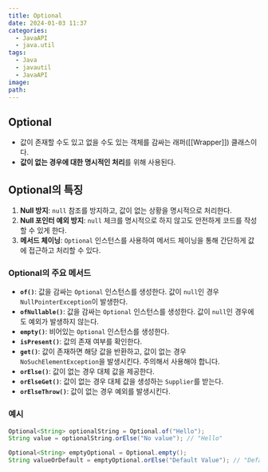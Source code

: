 ```yaml
---
title: Optional
date: 2024-01-03 11:37
categories:
  - JavaAPI
  - java.util
tags:
  - Java
  - javautil
  - JavaAPI
image: 
path:
---
```


## Optional
+ 값이 존재할 수도 있고 없을 수도 있는 객체를 감싸는 래퍼([[Wrapper]]) 클래스이다.
+ **값이 없는 경우에 대한 명시적인 처리**를 위해 사용된다.

## Optional의 특징
1. **Null 방지**: `null` 참조를 방지하고, 값이 없는 상황을 명시적으로 처리한다.
2. **Null 포인터 예외 방지**: `null` 체크를 명시적으로 하지 않고도 안전하게 코드를 작성할 수 있게 한다.
3. **메서드 체이닝**: `Optional` 인스턴스를 사용하여 메서드 체이닝을 통해 간단하게 값에 접근하고 처리할 수 있다.

### Optional의 주요 메서드
- **`of()`**: 값을 감싸는 `Optional` 인스턴스를 생성한다. 값이 `null`인 경우 `NullPointerException`이 발생한다.
- **`ofNullable()`**: 값을 감싸는 `Optional` 인스턴스를 생성한다. 값이 `null`인 경우에도 예외가 발생하지 않는다.
- **`empty()`**: 비어있는 `Optional` 인스턴스를 생성한다.
- **`isPresent()`**: 값의 존재 여부를 확인한다.
- **`get()`**: 값이 존재하면 해당 값을 반환하고, 값이 없는 경우 `NoSuchElementException`을 발생시킨다. 주의해서 사용해야 합니다.
- **`orElse()`**: 값이 없는 경우 대체 값을 제공한다.
- **`orElseGet()`**: 값이 없는 경우 대체 값을 생성하는 `Supplier`를 받는다.
- **`orElseThrow()`**: 값이 없는 경우 예외를 발생시킨다.

### 예시
```java
Optional<String> optionalString = Optional.of("Hello");
String value = optionalString.orElse("No value"); // "Hello"

Optional<String> emptyOptional = Optional.empty();
String valueOrDefault = emptyOptional.orElse("Default Value"); // "Default Value"

```